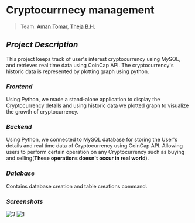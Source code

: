 # Cryptocurrnecy management 
 
> Team: [Aman Tomar](https://github.com/AmanT0mar), [Theja B.H.](https://github.com/thejabh)

## *Project Description*

This project keeps track of user's interest cryptocurrency using MySQL, and retrieves real time data using CoinCap API. The cryptocurrency's historic data is represented by plotting graph using python.

### *Frontend*

Using Python, we made a stand-alone application to display the Cryptocurrency details and using historic data we plotted graph to visualize the growth of cryptocurrency.

### *Backend*

Using Python, we connected to MySQL database for storing the User's details and real time data of Cryptocurrency using CoinCap API.
Allowing users to perform certain operation on any Cryptocurrency such as buying and selling(**These operations doesn't occur in real world**).

### *Database*

Contains database creation and table creations command.

### *Screenshots*

![3](https://github.com/AmanT0mar/Cryptocurrnecy-management/assets/75624000/28bbca46-b0e8-4e0e-a891-e8a61d271a4b)
![1](https://github.com/AmanT0mar/Cryptocurrnecy-management/assets/75624000/ac739100-2ab7-4fe1-a9b3-eeb32644a795)

